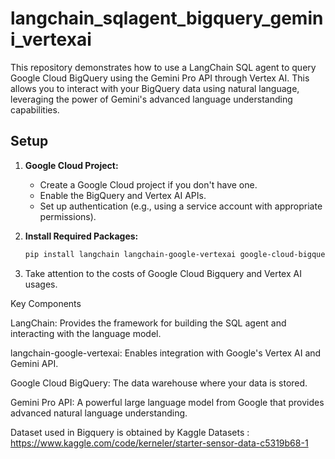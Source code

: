 # langchain_sqlagent_bigquery_gemini_vertexai
This repository demonstrates how to use a LangChain SQL agent to query Google Cloud BigQuery using the Gemini Pro API through Vertex AI.   This allows you to interact with your BigQuery data using natural language, leveraging the power of Gemini's advanced language understanding capabilities.

## Setup

1. **Google Cloud Project:**
   - Create a Google Cloud project if you don't have one.
   - Enable the BigQuery and Vertex AI APIs.
   - Set up authentication (e.g., using a service account with appropriate permissions).

2. **Install Required Packages:**
   ```bash
   pip install langchain langchain-google-vertexai google-cloud-bigquery
3. Take attention to the costs of Google Cloud Bigquery and Vertex AI usages.


Key Components

LangChain: Provides the framework for building the SQL agent and interacting with the language model.

langchain-google-vertexai: Enables integration with Google's Vertex AI and Gemini API.

Google Cloud BigQuery: The data warehouse where your data is stored.

Gemini Pro API: A powerful large language model from Google that provides advanced natural language understanding.

Dataset used in Bigquery is obtained by Kaggle Datasets : https://www.kaggle.com/code/kerneler/starter-sensor-data-c5319b68-1
